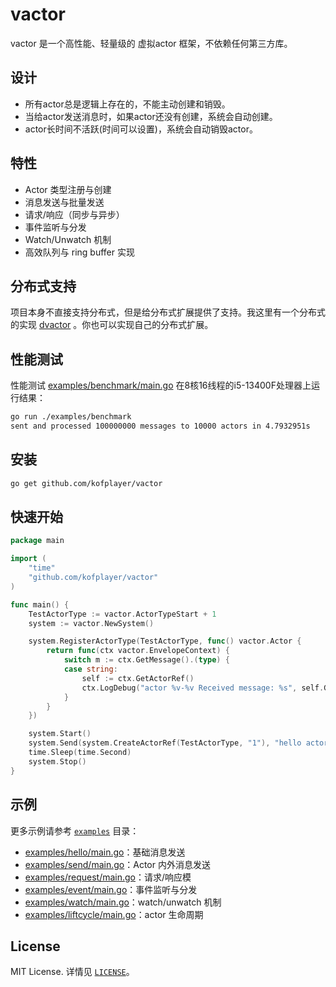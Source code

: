 # vactor

vactor 是一个高性能、轻量级的 虚拟actor 框架，不依赖任何第三方库。

## 设计

- 所有actor总是逻辑上存在的，不能主动创建和销毁。
- 当给actor发送消息时，如果actor还没有创建，系统会自动创建。
- actor长时间不活跃(时间可以设置)，系统会自动销毁actor。

## 特性

- Actor 类型注册与创建
- 消息发送与批量发送
- 请求/响应（同步与异步）
- 事件监听与分发
- Watch/Unwatch 机制
- 高效队列与 ring buffer 实现

## 分布式支持

  项目本身不直接支持分布式，但是给分布式扩展提供了支持。我这里有一个分布式的实现 [dvactor](https://github.com/kofplayer/dvactor) 。你也可以实现自己的分布式扩展。

## 性能测试

性能测试 [examples/benchmark/main.go](examples/benchmark/main.go) 在8核16线程的i5-13400F处理器上运行结果：
```sh
go run ./examples/benchmark
sent and processed 100000000 messages to 10000 actors in 4.7932951s
```

## 安装

```sh
go get github.com/kofplayer/vactor
```

## 快速开始

```go
package main

import (
    "time"
    "github.com/kofplayer/vactor"
)

func main() {
    TestActorType := vactor.ActorTypeStart + 1
    system := vactor.NewSystem()

    system.RegisterActorType(TestActorType, func() vactor.Actor {
        return func(ctx vactor.EnvelopeContext) {
            switch m := ctx.GetMessage().(type) {
            case string:
				self := ctx.GetActorRef()
				ctx.LogDebug("actor %v-%v Received message: %s", self.GetActorType(), self.GetActorId(), m)
            }
        }
    })

    system.Start()
    system.Send(system.CreateActorRef(TestActorType, "1"), "hello actor")
    time.Sleep(time.Second)
    system.Stop()
}
```

## 示例

更多示例请参考 [`examples`](examples) 目录：

- [examples/hello/main.go](examples/hello/main.go)：基础消息发送
- [examples/send/main.go](examples/send/main.go)：Actor 内外消息发送
- [examples/request/main.go](examples/request/main.go)：请求/响应模
- [examples/event/main.go](examples/event/main.go)：事件监听与分发
- [examples/watch/main.go](examples/watch/main.go)：watch/unwatch 机制
- [examples/liftcycle/main.go](examples/lifecycle/main.go)：actor 生命周期

## License

MIT License. 详情见 [`LICENSE`](LICENSE)。